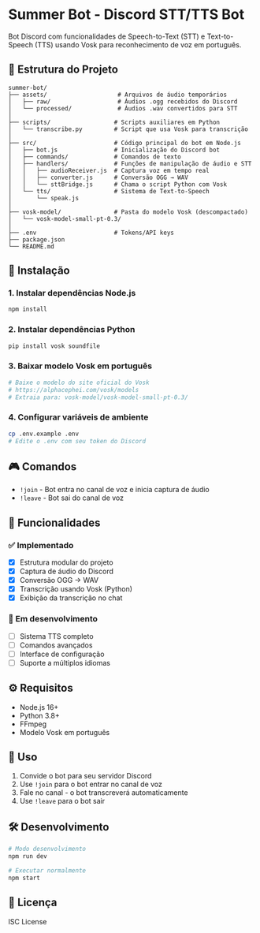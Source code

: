 # Summer Bot - Discord STT/TTS Bot

Bot Discord com funcionalidades de Speech-to-Text (STT) e Text-to-Speech (TTS) usando Vosk para reconhecimento de voz em português.

## 📁 Estrutura do Projeto

```
summer-bot/
├── assets/                    # Arquivos de áudio temporários
│   ├── raw/                   # Áudios .ogg recebidos do Discord
│   └── processed/             # Áudios .wav convertidos para STT
│
├── scripts/                  # Scripts auxiliares em Python
│   └── transcribe.py         # Script que usa Vosk para transcrição
│
├── src/                      # Código principal do bot em Node.js
│   ├── bot.js                # Inicialização do Discord bot
│   ├── commands/             # Comandos de texto
│   ├── handlers/             # Funções de manipulação de áudio e STT
│   │   ├── audioReceiver.js  # Captura voz em tempo real
│   │   ├── converter.js      # Conversão OGG → WAV
│   │   └── sttBridge.js      # Chama o script Python com Vosk
│   └── tts/                  # Sistema de Text-to-Speech
│       └── speak.js
│
├── vosk-model/               # Pasta do modelo Vosk (descompactado)
│   └── vosk-model-small-pt-0.3/
│
├── .env                      # Tokens/API keys
├── package.json
└── README.md
```

## 🚀 Instalação

### 1. Instalar dependências Node.js
```bash
npm install
```

### 2. Instalar dependências Python
```bash
pip install vosk soundfile
```

### 3. Baixar modelo Vosk em português
```bash
# Baixe o modelo do site oficial do Vosk
# https://alphacephei.com/vosk/models
# Extraia para: vosk-model/vosk-model-small-pt-0.3/
```

### 4. Configurar variáveis de ambiente
```bash
cp .env.example .env
# Edite o .env com seu token do Discord
```

## 🎮 Comandos

- `!join` - Bot entra no canal de voz e inicia captura de áudio
- `!leave` - Bot sai do canal de voz

## 🔧 Funcionalidades

### ✅ Implementado
- [x] Estrutura modular do projeto
- [x] Captura de áudio do Discord
- [x] Conversão OGG → WAV
- [x] Transcrição usando Vosk (Python)
- [x] Exibição da transcrição no chat

### 🚧 Em desenvolvimento
- [ ] Sistema TTS completo
- [ ] Comandos avançados
- [ ] Interface de configuração
- [ ] Suporte a múltiplos idiomas

## ⚙️ Requisitos

- Node.js 16+
- Python 3.8+
- FFmpeg
- Modelo Vosk em português

## 📝 Uso

1. Convide o bot para seu servidor Discord
2. Use `!join` para o bot entrar no canal de voz
3. Fale no canal - o bot transcreverá automaticamente
4. Use `!leave` para o bot sair

## 🛠️ Desenvolvimento

```bash
# Modo desenvolvimento
npm run dev

# Executar normalmente
npm start
```

## 📄 Licença

ISC License
